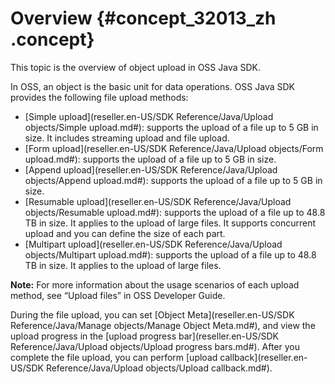 # Overview {#concept_32013_zh .concept}

This topic is the overview of object upload in OSS Java SDK.

In OSS, an object is the basic unit for data operations. OSS Java SDK provides the following file upload methods:

-   [Simple upload](reseller.en-US/SDK Reference/Java/Upload objects/Simple upload.md#): supports the upload of a file up to 5 GB in size. It includes streaming upload and file upload.
-    [Form upload](reseller.en-US/SDK Reference/Java/Upload objects/Form upload.md#): supports the upload of a file up to 5 GB in size.
-    [Append upload](reseller.en-US/SDK Reference/Java/Upload objects/Append upload.md#): supports the upload of a file up to 5 GB in size.
-    [Resumable upload](reseller.en-US/SDK Reference/Java/Upload objects/Resumable upload.md#): supports the upload of a file up to 48.8 TB in size. It applies to the upload of large files. It supports concurrent upload and you can define the size of each part.
-   [Multipart upload](reseller.en-US/SDK Reference/Java/Upload objects/Multipart upload.md#): supports the upload of a file up to 48.8 TB in size. It applies to the upload of large files.

**Note:** For more information about the usage scenarios of each upload method, see “Upload files” in OSS Developer Guide.

During the file upload, you can set [Object Meta](reseller.en-US/SDK Reference/Java/Manage objects/Manage Object Meta.md#), and view the upload progress in the [upload progress bar](reseller.en-US/SDK Reference/Java/Upload objects/Upload progress bars.md#). After you complete the file upload, you can perform [upload callback](reseller.en-US/SDK Reference/Java/Upload objects/Upload callback.md#).


